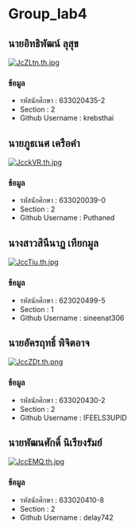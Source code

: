 # Group_lab4
## นายอิทธิพัฒน์ ลุสุข
[![JcZLtn.th.jpg](https://sv1.picz.in.th/images/2022/12/28/JcZLtn.th.jpg)](https://www.picz.in.th/image/JcZLtn)
### ข้อมูล
- รหัสนักศึกษา : 633020435-2
- Section : 2
- Github Username : krebsthai

## นายภูธเนศ  เครือคำ
[![JcckVR.th.jpg](https://sv1.picz.in.th/images/2022/12/28/JcckVR.th.jpg)](https://www.picz.in.th/image/JcckVR)
### ข้อมูล
- รหัสนักศึกษา : 633020039-0 
- Section : 2
- Github Username : Puthaned

## นางสาวสินีนาฏ เทียกมูล
[![JccTiu.th.jpg](https://sv1.picz.in.th/images/2022/12/28/JccTiu.th.jpg)](https://www.picz.in.th/image/JccTiu)
### ข้อมูล
- รหัสนักศึกษา : 623020499-5
- Section : 1
- Github Username : sineenat306

## นายอัครฤทธิ์ พิจิตอาจ
[![JccZDt.th.png](https://sv1.picz.in.th/images/2022/12/28/JccZDt.th.png)](https://www.picz.in.th/image/JccZDt)
### ข้อมูล
- รหัสนักศึกษา : 633020430-2
- Section : 2
- Github Username : IFEELS3UPID

## นายพัฒนศักดิ์ นิเรียงรัมย์
[![JccEMQ.th.jpg](https://sv1.picz.in.th/images/2022/12/28/JccEMQ.th.jpg)](https://www.picz.in.th/image/JccEMQ)
### ข้อมูล
- รหัสนักศึกษา : 633020410-8
- Section : 2
- Github Username : delay742

